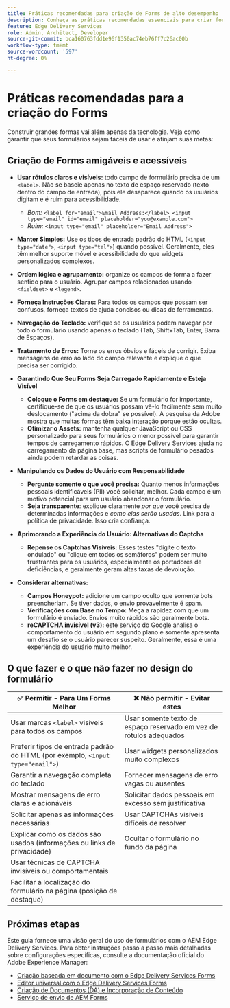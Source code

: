 ```yaml
---
title: Práticas recomendadas para criação de Forms de alto desempenho
description: Conheça as práticas recomendadas essenciais para criar formulários amigáveis, acessíveis e de alto desempenho usando o AEM Forms. Melhore a qualidade dos dados, a experiência do usuário e as taxas de sucesso de envio.
feature: Edge Delivery Services
role: Admin, Architect, Developer
source-git-commit: bca160763fdd1e96f1350ac74eb76ff7c26ac00b
workflow-type: tm+mt
source-wordcount: '597'
ht-degree: 0%

---
```


# Práticas recomendadas para a criação do Forms

Construir grandes formas vai além apenas da tecnologia. Veja como garantir que seus formulários sejam fáceis de usar e atinjam suas metas:

## Criação de Forms amigáveis e acessíveis

* **Usar rótulos claros e visíveis:** todo campo de formulário precisa de um `<label>`. Não se baseie apenas no texto de espaço reservado (texto dentro do campo de entrada), pois ele desaparece quando os usuários digitam e é ruim para acessibilidade.
   * *Bom:* `<label for="email">Email Address:</label> <input type="email" id="email" placeholder="you@example.com">`
   * *Ruim:* `<input type="email" placeholder="Email Address">`
* **Manter Simples:** Use os tipos de entrada padrão do HTML (`<input type="date">`, `<input type="tel">`) quando possível. Geralmente, eles têm melhor suporte móvel e acessibilidade do que widgets personalizados complexos.
* **Ordem lógica e agrupamento:** organize os campos de forma a fazer sentido para o usuário. Agrupar campos relacionados usando `<fieldset>` e `<legend>`.
* **Forneça Instruções Claras:** Para todos os campos que possam ser confusos, forneça textos de ajuda concisos ou dicas de ferramentas.
* **Navegação do Teclado:** verifique se os usuários podem navegar por todo o formulário usando apenas o teclado (Tab, Shift+Tab, Enter, Barra de Espaços).
* **Tratamento de Erros:** Torne os erros óbvios e fáceis de corrigir. Exiba mensagens de erro ao lado do campo relevante e explique o que precisa ser corrigido.

* **Garantindo Que Seu Forms Seja Carregado Rapidamente e Esteja Visível**

   * **Coloque o Forms em destaque:** Se um formulário for importante, certifique-se de que os usuários possam vê-lo facilmente sem muito deslocamento (&quot;acima da dobra&quot; se possível). A pesquisa da Adobe mostra que muitas formas têm baixa interação porque estão ocultas.
   * **Otimizar o Assets:** mantenha qualquer JavaScript ou CSS personalizado para seus formulários o menor possível para garantir tempos de carregamento rápidos. O Edge Delivery Services ajuda no carregamento da página base, mas scripts de formulário pesados ainda podem retardar as coisas.

* **Manipulando os Dados do Usuário com Responsabilidade**
   * **Pergunte somente o que você precisa:** Quanto menos informações pessoais identificáveis (PII) você solicitar, melhor. Cada campo é um motivo potencial para um usuário abandonar o formulário.
   * **Seja transparente**: explique claramente *por que* você precisa de determinadas informações e *como elas serão usadas*. Link para a política de privacidade. Isso cria confiança.

* **Aprimorando a Experiência do Usuário: Alternativas do Captcha**

   * **Repense os Captchas Visíveis:** Esses testes &quot;digite o texto ondulado&quot; ou &quot;clique em todos os semáforos&quot; podem ser muito frustrantes para os usuários, especialmente os portadores de deficiências, e geralmente geram altas taxas de devolução.

* **Considerar alternativas:**
   * **Campos Honeypot:** adicione um campo oculto que somente bots preencheriam. Se tiver dados, o envio provavelmente é spam.
   * **Verificações com Base no Tempo:** Meça a rapidez com que um formulário é enviado. Envios muito rápidos são geralmente bots.
   * **reCAPTCHA invisível (v3):** este serviço do Google analisa o comportamento do usuário em segundo plano e somente apresenta um desafio se o usuário parecer suspeito. Geralmente, essa é uma experiência do usuário muito melhor.

## O que fazer e o que não fazer no design do formulário

| ✅ Permitir - Para Um Forms Melhor | ❌ Não permitir - Evitar estes |
|----------------------------------------------------------------------|------------------------------------------------------------------|
| Usar marcas `<label>` visíveis para todos os campos | Usar somente texto de espaço reservado em vez de rótulos adequados |
| Preferir tipos de entrada padrão do HTML (por exemplo, `<input type="email">`) | Usar widgets personalizados muito complexos |
| Garantir a navegação completa do teclado | Fornecer mensagens de erro vagas ou ausentes |
| Mostrar mensagens de erro claras e acionáveis | Solicitar dados pessoais em excesso sem justificativa |
| Solicitar apenas as informações necessárias | Usar CAPTCHAs visíveis difíceis de resolver |
| Explicar como os dados são usados (informações ou links de privacidade) | Ocultar o formulário no fundo da página |
| Usar técnicas de CAPTCHA invisíveis ou comportamentais |                                                                  |
| Facilitar a localização do formulário na página (posição de destaque) |                                                                  |


## Próximas etapas

Este guia fornece uma visão geral do uso de formulários com o AEM Edge Delivery Services. Para obter instruções passo a passo mais detalhadas sobre configurações específicas, consulte a documentação oficial do Adobe Experience Manager:

* [Criação baseada em documento com o Edge Delivery Services Forms](/help/edge/docs/forms/tutorial.md)
* [Editor universal com o Edge Delivery Services Forms](/help/edge/docs/forms/universal-editor/overview-universal-editor-for-edge-delivery-services-for-forms.md)
* [Criação de Documentos (DA) e Incorporação de Conteúdo](https://www.aem.live/developer/da-tutorial)
* [Serviço de envio de AEM Forms](/help/edge/docs/forms/configure-submission-action-for-eds-forms.md)

